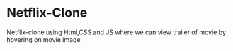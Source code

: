 # Netflix-Clone
Netflix-clone using Html,CSS and JS where we can view trailer of movie by hovering on movie image

